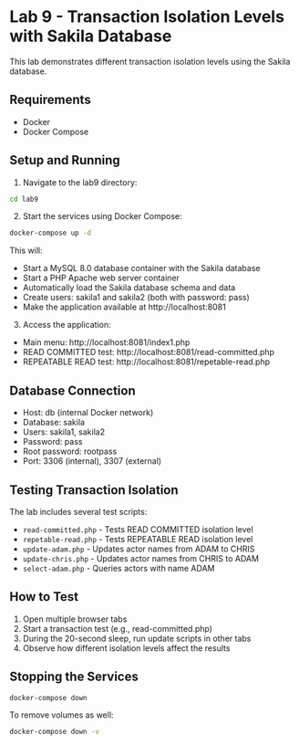 # Lab 9 - Transaction Isolation Levels with Sakila Database

This lab demonstrates different transaction isolation levels using the Sakila database.

## Requirements
- Docker
- Docker Compose

## Setup and Running

1. Navigate to the lab9 directory:
```bash
cd lab9
```

2. Start the services using Docker Compose:
```bash
docker-compose up -d
```

This will:
- Start a MySQL 8.0 database container with the Sakila database
- Start a PHP Apache web server container
- Automatically load the Sakila database schema and data
- Create users: sakila1 and sakila2 (both with password: pass)
- Make the application available at http://localhost:8081

3. Access the application:
- Main menu: http://localhost:8081/index1.php
- READ COMMITTED test: http://localhost:8081/read-committed.php
- REPEATABLE READ test: http://localhost:8081/repetable-read.php

## Database Connection
- Host: db (internal Docker network)
- Database: sakila
- Users: sakila1, sakila2
- Password: pass
- Root password: rootpass
- Port: 3306 (internal), 3307 (external)

## Testing Transaction Isolation

The lab includes several test scripts:
- `read-committed.php` - Tests READ COMMITTED isolation level
- `repetable-read.php` - Tests REPEATABLE READ isolation level
- `update-adam.php` - Updates actor names from ADAM to CHRIS
- `update-chris.php` - Updates actor names from CHRIS to ADAM
- `select-adam.php` - Queries actors with name ADAM

## How to Test

1. Open multiple browser tabs
2. Start a transaction test (e.g., read-committed.php)
3. During the 20-second sleep, run update scripts in other tabs
4. Observe how different isolation levels affect the results

## Stopping the Services
```bash
docker-compose down
```

To remove volumes as well:
```bash
docker-compose down -v
```
